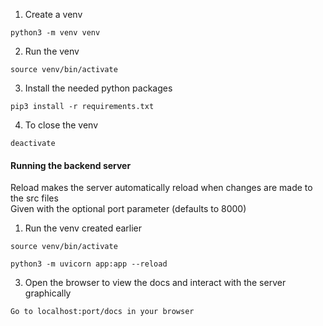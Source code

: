 
1. Create a venv
```
python3 -m venv venv
```
2. Run the venv
```
source venv/bin/activate
```
3. Install the needed python packages
```
pip3 install -r requirements.txt
```
4. To close the venv
```
deactivate
```

#### Running the backend server

Reload makes the server automatically reload when changes are made to the src files  
Given with the optional port parameter (defaults to 8000)

1. Run the venv created earlier
```
source venv/bin/activate
```

```
python3 -m uvicorn app:app --reload
```
3. Open the browser to view the docs and interact with the server graphically
```
Go to localhost:port/docs in your browser
```